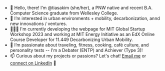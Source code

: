 - 👋 Hello, there! I’m @tiasakim (she/her), a PNW native and recent B.A. Computer Science graduate from Wellesley College.
- 👀 I’m interested in urban environments + mobility, decarbonization, annd new innovations / ventures.
- 👩🏻‍💻 I'm currently developing the webpage for MIT Global Startup Workshop 2023 and working at MIT Energy Initiative as an EdX Online Course Developer for 11.449 Decarbonizing Urban Mobility.
- 💞️ I’m passionate about traveling, fitness, cooking, café culture, and personality tests -- I'm a Debater (ENTP) and Achiever (Type 3)!
- 📫 Curious about my projects or passions? Let's chat! [Email me](tiasa.kim@gmail.com) or [connect on LinkedIn](linkedin.com/tiasakim) 🔗 

<!---
tiasakim/tiasakim is a ✨ special ✨ repository because its `README.md` (this file) appears on your GitHub profile.
You can click the Preview link to take a look at your changes.
--->
